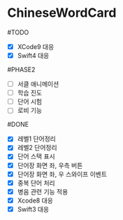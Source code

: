 # ChineseWordCard

#TODO
- [x] XCode9 대응
- [X] Swift4 대응

#PHASE2
- [ ] 서클 애니메이션
- [ ] 학습 진도
- [ ] 단어 시험
- [ ] 로비 기능 

#DONE
- [x] 레벨1 단어정리
- [x] 레벨2 단어정리
- [x] 단어 스택 표시
- [x] 단어장 화면 좌, 우측 버튼
- [x] 단어장 화면 좌, 우 스와이프 이벤트
- [x] 중복 단어 처리
- [x] 병음 관련 기능 적용
- [x] Xcode8 대응
- [x] Swift3 대응
